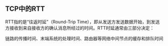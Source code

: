 ## TCP中的RTT

RTT指的是“往返时延”（Round-Trip Time），即从发送方发送数据开始，到发送方接收到来自接收方的确认消息所经过的时间。RTT时延通常由三部分决定：

链路的传播时间、末端系统的处理时间、路由器等网络中间节点的缓存和排队时间
